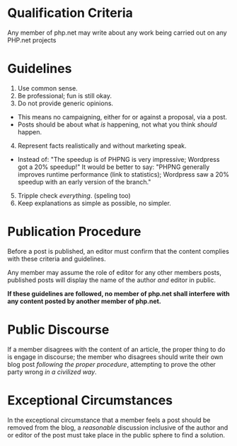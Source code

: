 # Qualification Criteria

Any member of php.net may write about any work being carried out on any PHP.net projects

# Guidelines

1. Use common sense.
2. Be professional; fun is still okay.
3. Do not provide generic opinions.
  - This means no campaigning, either for or against a proposal, via a post.
  - Posts should be about what *is* happening, not what you think *should* happen.
4. Represent facts realistically and without marketing speak. 
  - Instead of: "The speedup is of PHPNG is very impressive; Wordpress got a 20% speedup!" 
    It would be better to say: "PHPNG generally improves runtime performance (link to statistics); Wordpress saw a 20% speedup with an early version of the branch."
5. Tripple check *everything*. (speling too)
6. Keep explanations as simple as possible, no simpler.

# Publication Procedure

Before a post is published, an editor must confirm that the content complies with these criteria and guidelines.

Any member may assume the role of editor for any other members posts, published posts will display the name of the author *and* editor in public.

**If these guidelines are followed, no member of php.net shall interfere with any content posted by another member of php.net.**

# Public Discourse

If a member disagrees with the content of an article, the proper thing to do is engage in discourse; the member who disagrees should write their own blog post *following the proper procedure*, attempting to prove the other party wrong *in a civilized way*.

# Exceptional Circumstances

In the exceptional circumstance that a member feels a post should be removed from the blog, a *reasonable* discussion inclusive of the author and or editor of the post must take place in the public sphere to find a solution.
